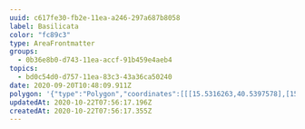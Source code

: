 ```yaml
---
uuid: c617fe30-fb2e-11ea-a246-297a687b8058
label: Basilicata
color: "fc89c3"
type: AreaFrontmatter
groups:
  - 0b36e8b0-d743-11ea-accf-91b459e4aeb4
topics:
  - bd0c54d0-d757-11ea-83c3-43a36ca50240
date: 2020-09-20T10:48:09.911Z
polygon: '{"type":"Polygon","coordinates":[[[15.5316263,40.5397578],[15.3695202,40.8423161],[15.5939747,41.1153221],[16.030414,41.0777333],[16.8783531,40.397461],[16.5915502,39.7102452],[16.2423988,39.7198373],[16.2423988,39.8635585],[16.0054746,39.8826986],[15.5316263,40.5397578]]]}'
updatedAt: 2020-10-22T07:56:17.196Z
createdAt: 2020-10-22T07:56:17.355Z
---
```

